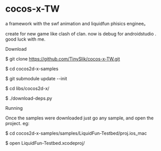 # cocos-x-TW
a framework with the swf animation and liquidfun phisics enginee。

create for new game like clash of clan.
now is debug for androidstudio .
good luck with me.


Download

$ git clone  https://github.com/TinySlik/cocos-x-TW.git

$ cd cocos2d-x-samples

$ git submodule update --init

$ cd libs/cocos2d-x/

$ ./download-deps.py

Running

Once the samples were downloaded just go any sample, and open the project. eg:

$ cd cocos2d-x-samples/samples/LiquidFun-Testbed/proj.ios_mac

$ open LiquidFun-Testbed.xcodeproj/
